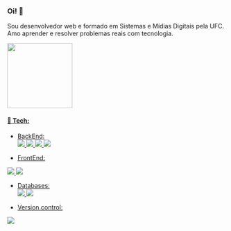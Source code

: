 ### Oi! 👋

 Sou desenvolvedor web e formado em Sistemas e Mídias Digitais pela UFC.<br>
Amo aprender e resolver problemas reais com tecnologia. 

<div>
  <a href="https://github.com/filipecx">
  <img height="150em" src="https://github-readme-stats.vercel.app/api/top-langs/?username=filipecx&langs_count=3&theme=radical&stats_format=bytes"/> 
  
</div>
  
  #### &#128295; Tech:
  - BackEnd:<br>
  <img src="https://img.shields.io/badge/Node.js-43853D?style=for-the-badge&logo=node.js&logoColor=white"> <img src="https://img.shields.io/badge/TypeScript-007ACC?style=for-the-badge&logo=typescript&logoColor=white"/>
  <img src="https://img.shields.io/badge/Java-ED8B00?style=for-the-badge&logo=java&logoColor=white"/> <img src="https://img.shields.io/badge/Spring-6DB33F?style=for-the-badge&logo=spring&logoColor=white"/> 
  
  
  - FrontEnd:<br>
  <img src="https://img.shields.io/badge/react-%2320232a.svg?style=for-the-badge&logo=react&logoColor=%2361DAFB"/>
  <img src="https://img.shields.io/badge/tailwindcss-%2338B2AC.svg?style=for-the-badge&logo=tailwind-css&logoColor=white" /> 

  - Databases:<br>
  <img src="https://img.shields.io/badge/PostgreSQL-316192?style=for-the-badge&logo=postgresql&logoColor=white"/> <img src="https://img.shields.io/badge/MongoDB-4EA94B?style=for-the-badge&logo=mongodb&logoColor=white"/>
  
  - Version control:<br>
   <img src="https://img.shields.io/badge/GIT-E44C30?style=for-the-badge&logo=git&logoColor=white"/>
